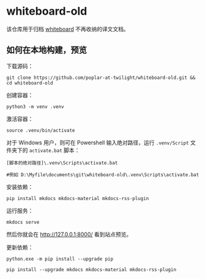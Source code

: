 # whiteboard-old

该仓库用于归档 [whiteboard] 不再收纳的译文文档。

[whiteboard]: https://whiteboard-ui8.pages.dev/

## 如何在本地构建，预览

下载源码：

```
git clone https://github.com/poplar-at-twilight/whiteboard-old.git && cd whiteboard-old
```

创建容器：

```
python3 -m venv .venv
```

激活容器：

```
source .venv/bin/activate
```

对于 Windows 用户，则可在 Powershell 输入绝对路径，运行 `.venv/Script` 文件夹下的 `activate.bat` 脚本：

```
[脚本的绝对路径]\.venv\Scripts\activate.bat

#例如 D:\Myfile\documents\git\whiteboard-old\.venv\Scripts\activate.bat
```

安装依赖：

```
pip install mkdocs mkdocs-material mkdocs-rss-plugin
```

运行服务：

```
mkdocs serve
```

然后你就会在 <http://127.0.0.1:8000/> 看到站点预览。

更新依赖：

```
python.exe -m pip install --upgrade pip
```

```
pip install --upgrade mkdocs mkdocs-material mkdocs-rss-plugin
```